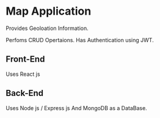 # Map Application

Provides Geoloation Information.

Perfoms CRUD Opertaions.
Has Authentication using JWT.

## Front-End
Uses React js

## Back-End
Uses Node js / Express js And MongoDB as a DataBase.
